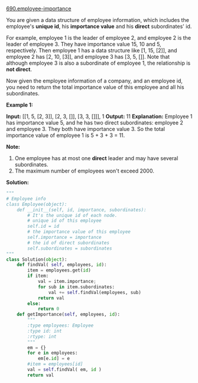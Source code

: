 [690.employee-importance](https://leetcode.com/problems/employee-importance/)  

You are given a data structure of employee information, which includes the employee's **unique id**, his **importance value** and his **direct** subordinates' id.

For example, employee 1 is the leader of employee 2, and employee 2 is the leader of employee 3. They have importance value 15, 10 and 5, respectively. Then employee 1 has a data structure like \[1, 15, \[2\]\], and employee 2 has \[2, 10, \[3\]\], and employee 3 has \[3, 5, \[\]\]. Note that although employee 3 is also a subordinate of employee 1, the relationship is **not direct**.

Now given the employee information of a company, and an employee id, you need to return the total importance value of this employee and all his subordinates.

**Example 1:**

**Input:** \[\[1, 5, \[2, 3\]\], \[2, 3, \[\]\], \[3, 3, \[\]\]\], 1
**Output:** 11
**Explanation:**
Employee 1 has importance value 5, and he has two direct subordinates: employee 2 and employee 3. They both have importance value 3. So the total importance value of employee 1 is 5 + 3 + 3 = 11.

**Note:**

1.  One employee has at most one **direct** leader and may have several subordinates.
2.  The maximum number of employees won't exceed 2000.  



**Solution:**  

```python
"""
# Employee info
class Employee(object):
    def __init__(self, id, importance, subordinates):
        # It's the unique id of each node.
        # unique id of this employee
        self.id = id
        # the importance value of this employee
        self.importance = importance
        # the id of direct subordinates
        self.subordinates = subordinates
"""
class Solution(object):
    def findVal( self, employees, id):
        item = employees.get(id)
        if item:
            val = item.importance;
            for sub in item.subordinates:
                val += self.findVal(employees, sub)
            return val
        else:
            return 0
    def getImportance(self, employees, id):
        """
        :type employees: Employee
        :type id: int
        :rtype: int
        """
        em = {}
        for e in employees:
            em[e.id] = e
        #item = employees[id]
        val = self.findVal( em, id )
        return val
        
```
      